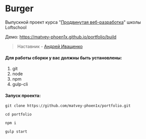 # Burger
Выпускной проект курса "[Продвинутая веб-разработка](https://loftschool.com/course/web-development)" школы Loftschool

Демо: https://matvey-phoen1x.github.io/portfolio/build

> Наставник - [Андрей Иващенко](https://github.com/andrIvash)

#### Для работы сборки у вас должны быть установлены:
1) git
2) node
3) npm
4) gulp-cli


#### Запуск проекта:
```shell
git clone https://github.com/matvey-phoen1x/portfolio.git
```
```shell
cd portfolio
```
```shell
npm i
```
```shell
gulp start
```
